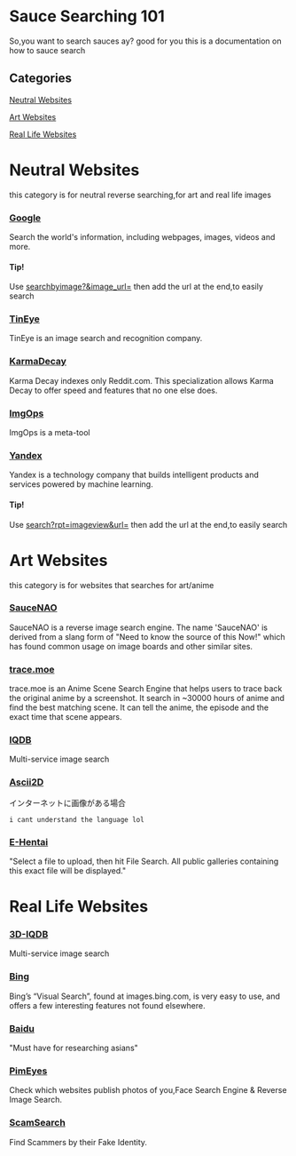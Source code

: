# Sauce Searching 101

So,you want to search sauces ay?
good for you this is a documentation on how to sauce search

## Categories

[Neutral Websites](https://github.com/MeFinity/YAPR/blob/pain/101/sauce101.md#neutral-websites)

[Art Websites](https://github.com/MeFinity/YAPR/blob/pain/101/sauce101.md#art-websites)

[Real Life Websites](https://github.com/MeFinity/YAPR/blob/pain/101/sauce101.md#real-life-websites)

# Neutral Websites
this category is for neutral reverse searching,for art and real life images

### [Google](http://images.google.com/)
Search the world's information, including webpages, images, videos and more.

#### Tip!
Use [searchbyimage?&image_url=](https://www.google.com/searchbyimage?&image_url=) then add the url at the end,to easily search

### [TinEye](https://tineye.com)
TinEye is an image search and recognition company.

### [KarmaDecay](http://karmadecay.com)
Karma Decay indexes only Reddit.com. This specialization allows Karma Decay to offer speed and features that no one else does.

### [ImgOps](https://imgops.com)
ImgOps is a meta-tool

### [Yandex](https://yandex.com/images)
Yandex is a technology company that builds intelligent products and services powered by machine learning.

#### Tip!
Use [search?rpt=imageview&url=](https://yandex.com/images/search?rpt=imageview&url=) then add the url at the end,to easily search


# Art Websites
this category is for websites that searches for art/anime

### [SauceNAO](https://saucenao.com)
SauceNAO is a reverse image search engine. The name 'SauceNAO' is derived from a slang form of "Need to know the source of this Now!" which has found common usage on image boards and other similar sites.

### [trace.moe](https://trace.moe)
trace.moe is an Anime Scene Search Engine that helps users to trace back the original anime by a screenshot. It search in ~30000 hours of anime and find the best matching scene. It can tell the anime, the episode and the exact time that scene appears.

### [IQDB](https://iqdb.org/)
Multi-service image search

### [Ascii2D](https://ascii2d.net)
インターネットに画像がある場合

`i cant understand the language lol`

### [E-Hentai](https://e-hentai.org/)
"Select a file to upload, then hit File Search. All public galleries containing this exact file will be displayed."

# Real Life Websites


### [3D-IQDB](https://3d.iqdb.org/)
Multi-service image search

### [Bing](http://images.bing.com/)
Bing’s “Visual Search”, found at images.bing.com, is very easy to use, and offers a few interesting features not found elsewhere.

### [Baidu](http://image.baidu.com/)
"Must have for researching asians"

### [PimEyes](https://pimeyes.com)
Check which websites publish photos of you,Face Search Engine & Reverse Image Search.

### [ScamSearch](https://scamsearch.io/#anchorCeckNow)
Find Scammers by their Fake Identity.
